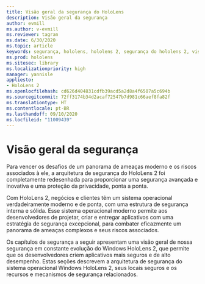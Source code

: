 ```yaml
---
title: Visão geral da segurança do HoloLens
description: Visão geral da segurança
author: evmill
ms.author: v-evmill
ms.reviewer: tagran
ms.date: 6/30/2020
ms.topic: article
keywords: segurança, hololens, hololens 2, segurança do hololens 2, visão geral da segurança
ms.prod: hololens
ms.sitesec: library
ms.localizationpriority: high
manager: yannisle
appliesto:
- HoloLens 2
ms.openlocfilehash: cd626d404831cdfb39acd5a2d8a4f6507a5c694b
ms.sourcegitcommit: 72ff3174b34d2acaf72547b7d981c66aef8fa82f
ms.translationtype: HT
ms.contentlocale: pt-BR
ms.lasthandoff: 09/10/2020
ms.locfileid: "11009439"
---
```

# Visão geral da segurança

Para vencer os desafios de um panorama de ameaças moderno e os riscos associados à ele, a arquitetura de segurança do HoloLens 2 foi completamente redesenhada para proporcionar uma segurança avançada e inovativa e uma proteção da privacidade, ponta a ponta.

Com HoloLens 2, negócios e clientes têm um sistema operacional verdadeiramente moderno e de ponta, com uma estrutura de segurança interna e sólida. Esse sistema operacional moderno permite aos desenvolvedores de projetar, criar e entregar aplicativos com uma estratégia de segurança excepcional, para combater eficazmente um panorama de ameaças complexos e seus riscos associados. 

Os capítulos de segurança a seguir apresentam uma visão geral de nossa segurança em constante evolução do Windows HoloLens 2, que permite que os desenvolvedores criem aplicativos mais seguros e de alto desempenho. Estas seções descrevem a arquitetura de segurança do sistema operacional Windows HoloLens 2, seus locais seguros e os recursos e mecanismos de segurança relacionados.
